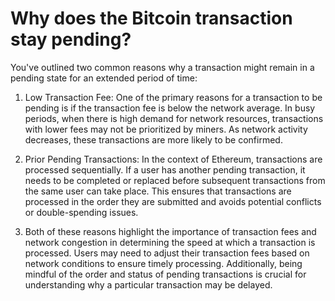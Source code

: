 # Why does the Bitcoin transaction stay pending?


You've outlined two common reasons why a transaction might remain in a pending state for an extended period of time:

1. Low Transaction Fee: One of the primary reasons for a transaction to be pending is if the transaction fee is below the network average. In busy periods, when there is high demand for network resources, transactions with lower fees may not be prioritized by miners. As network activity decreases, these transactions are more likely to be confirmed.

2. Prior Pending Transactions: In the context of Ethereum, transactions are processed sequentially. If a user has another pending transaction, it needs to be completed or replaced before subsequent transactions from the same user can take place. This ensures that transactions are processed in the order they are submitted and avoids potential conflicts or double-spending issues.

3. Both of these reasons highlight the importance of transaction fees and network congestion in determining the speed at which a transaction is processed. Users may need to adjust their transaction fees based on network conditions to ensure timely processing. Additionally, being mindful of the order and status of pending transactions is crucial for understanding why a particular transaction may be delayed.
